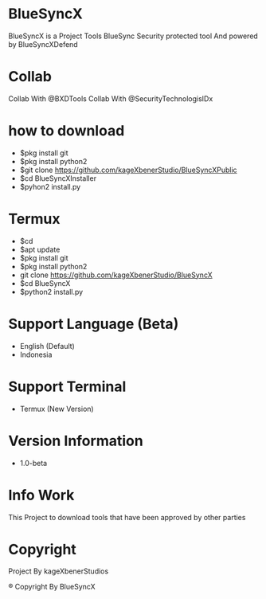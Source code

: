 # BlueSyncX
BlueSyncX is a Project Tools BlueSync Security protected tool And powered by BlueSyncXDefend


# Collab
Collab With @BXDTools
Collab With @SecurityTechnologisIDx


# how to download
- $pkg install git
- $pkg install python2
- $git clone https://github.com/kageXbenerStudio/BlueSyncXPublic
- $cd BlueSyncXInstaller
- $pyhon2 install.py


# Termux
- $cd
- $apt update
- $pkg install git
- $pkg install python2
- git clone https://github.com/kageXbenerStudio/BlueSyncX
- $cd BlueSyncX
- $python2 install.py


# Support Language (Beta)
- English (Default)
- Indonesia


# Support Terminal 
- Termux (New Version)


# Version Information
- 1.0-beta


# Info Work
This Project to download tools that have been approved by other parties


# Copyright
Project By kageXbenerStudios

® Copyright By BlueSyncX
